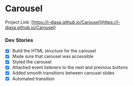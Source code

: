 # Carousel
Project Link: [https://l-diasa.github.io/Carousel](https://l-diasa.github.io/Carousel)

### Dev Stories
- [x] Build the HTML structure for the carousel
- [x] Made sure that carousel was accessible
- [x] Styled the carousel
- [x] Attached event listeners to the next and previous buttons
- [x] Added smooth transitions between carousel slides
- [x] Automated transition
